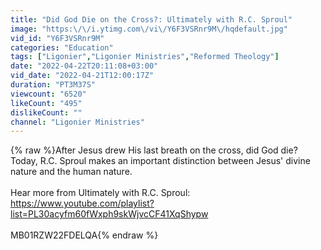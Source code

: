 ```yaml
---
title: "Did God Die on the Cross?: Ultimately with R.C. Sproul"
image: "https:\/\/i.ytimg.com\/vi\/Y6F3VSRnr9M\/hqdefault.jpg"
vid_id: "Y6F3VSRnr9M"
categories: "Education"
tags: ["Ligonier","Ligonier Ministries","Reformed Theology"]
date: "2022-04-22T20:11:08+03:00"
vid_date: "2022-04-21T12:00:17Z"
duration: "PT3M37S"
viewcount: "6520"
likeCount: "495"
dislikeCount: ""
channel: "Ligonier Ministries"
---
```

{% raw %}After Jesus drew His last breath on the cross, did God die? Today, R.C. Sproul makes an important distinction between Jesus' divine nature and the human nature.<br /><br />Hear more from Ultimately with R.C. Sproul: <a rel="nofollow" target="blank" href="https://www.youtube.com/playlist?list=PL30acyfm60fWxph9skWjvcCF41XqShypw">https://www.youtube.com/playlist?list=PL30acyfm60fWxph9skWjvcCF41XqShypw</a><br /><br />MB01RZW22FDELQA{% endraw %}
